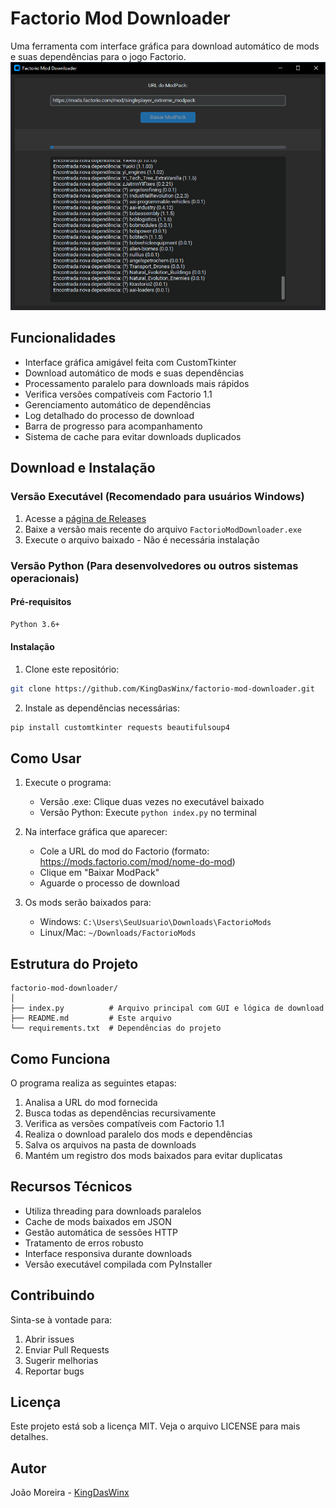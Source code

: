 # Factorio Mod Downloader
Uma ferramenta com interface gráfica para download automático de mods e suas dependências para o jogo Factorio.
![Exemplo da Interface](https://github.com/KingDasWinx/Factorio-Mod-Downloader/blob/main/image.png)

## Funcionalidades
- Interface gráfica amigável feita com CustomTkinter
- Download automático de mods e suas dependências
- Processamento paralelo para downloads mais rápidos
- Verifica versões compatíveis com Factorio 1.1
- Gerenciamento automático de dependências
- Log detalhado do processo de download
- Barra de progresso para acompanhamento
- Sistema de cache para evitar downloads duplicados

## Download e Instalação

### Versão Executável (Recomendado para usuários Windows)
1. Acesse a [página de Releases](https://github.com/KingDasWinx/Factorio-Mod-Downloader/releases)
2. Baixe a versão mais recente do arquivo `FactorioModDownloader.exe`
3. Execute o arquivo baixado - Não é necessária instalação

### Versão Python (Para desenvolvedores ou outros sistemas operacionais)

#### Pré-requisitos
```bash
Python 3.6+
```

#### Instalação
1. Clone este repositório:
```bash
git clone https://github.com/KingDasWinx/factorio-mod-downloader.git
```
2. Instale as dependências necessárias:
```bash
pip install customtkinter requests beautifulsoup4
```

## Como Usar
1. Execute o programa:
   - Versão .exe: Clique duas vezes no executável baixado
   - Versão Python: Execute `python index.py` no terminal
2. Na interface gráfica que aparecer:
   - Cole a URL do mod do Factorio (formato: https://mods.factorio.com/mod/nome-do-mod)
   - Clique em "Baixar ModPack"
   - Aguarde o processo de download

3. Os mods serão baixados para:
   - Windows: `C:\Users\SeuUsuario\Downloads\FactorioMods`
   - Linux/Mac: `~/Downloads/FactorioMods`

## Estrutura do Projeto
```
factorio-mod-downloader/
│
├── index.py          # Arquivo principal com GUI e lógica de download
├── README.md         # Este arquivo
└── requirements.txt  # Dependências do projeto
```

## Como Funciona
O programa realiza as seguintes etapas:
1. Analisa a URL do mod fornecida
2. Busca todas as dependências recursivamente
3. Verifica as versões compatíveis com Factorio 1.1
4. Realiza o download paralelo dos mods e dependências
5. Salva os arquivos na pasta de downloads
6. Mantém um registro dos mods baixados para evitar duplicatas

## Recursos Técnicos
- Utiliza threading para downloads paralelos
- Cache de mods baixados em JSON
- Gestão automática de sessões HTTP
- Tratamento de erros robusto
- Interface responsiva durante downloads
- Versão executável compilada com PyInstaller

## Contribuindo
Sinta-se à vontade para:
1. Abrir issues
2. Enviar Pull Requests
3. Sugerir melhorias
4. Reportar bugs

## Licença
Este projeto está sob a licença MIT. Veja o arquivo LICENSE para mais detalhes.

## Autor
João Moreira - [KingDasWinx](https://github.com/KingDasWinx)

